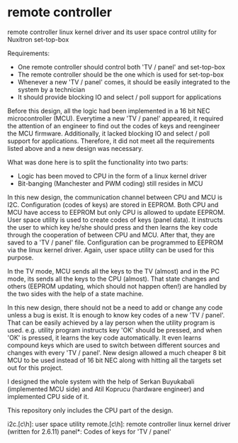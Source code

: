 # remote controller
remote controller linux kernel driver and its user space control utility for Nuxitron set-top-box

Requirements:

- One remote controller should control both 'TV / panel' and set-top-box
- The remote controller should be the one which is used for set-top-box
- Whenever a new 'TV / panel' comes, it should be easily integrated to
the system by a technician
- It should provide blocking IO and select / poll support for applications

Before this design, all the logic had been implemented in a 16 bit NEC
microcontroller (MCU). Everytime a new 'TV / panel' appeared, it required
the attention of an engineer to find out the codes of keys and reengineer
the MCU firmware. Additionally, it lacked blocking IO and select / poll
support for applications. Therefore, it did not meet all the requirements
listed above and a new design was necessary.

What was done here is to split the functionality into two parts:
- Logic has been moved to CPU in the form of a linux kernel driver
- Bit-banging (Manchester and PWM coding) still resides in MCU

In this new design, the communication channel between CPU and MCU is I2C.
Configuration (codes of keys) are stored in EEPROM. Both CPU and MCU have
access to EEPROM but only CPU is allowed to update EEPROM. User space
utility is used to create codes of keys (panel data). It instructs the
user to which key he/she should press and then learns the key code through
the cooperation of between CPU and MCU. After that, they are saved
to a 'TV / panel' file.  Configuration can be programmed to EEPROM via
the linux kernel driver. Again, user space utility can be used for this
purpose.

In the TV mode, MCU sends all the keys to the TV (almost) and in the PC
mode, its sends all the keys to the CPU (almost). That state changes and
others (EEPROM updating, which should not happen often!) are handled by
the two sides with the help of a state machine.

In this new design, there should not be a need to add or change any code
unless a bug is exist. It is enough to know key codes of a new 'TV / panel'.
That can be easily achieved by a lay person when the utility program is used.
e.g. utility program instructs key 'OK' should be pressed, and when 'OK' is
pressed, it learns the key code automatically. It even learns compound keys
which are used to switch between different sources and changes with every
'TV / panel'. New design allowed a much cheaper 8 bit MCU to be used instead
of 16 bit NEC along with hitting all the targets set out for this project.

I designed the whole system with the help of Serkan Buyukabali (implemented
MCU side) and Atil Koprucu (hardware engineer) and implemented CPU side of it.

This repository only includes the CPU part of the design.

i2c.[c\h]: user space utility
remote.[c\h]: remote controller linux kernel driver (written for 2.6.11)
panel*: Codes of keys for 'TV / panel'

